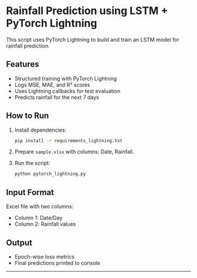 # Rainfall Prediction using LSTM + PyTorch Lightning

This script uses PyTorch Lightning to build and train an LSTM model for rainfall prediction.

## Features
- Structured training with PyTorch Lightning
- Logs MSE, MAE, and R² scores
- Uses Lightning callbacks for test evaluation
- Predicts rainfall for the next 7 days

## How to Run
1. Install dependencies:
   ```bash
   pip install -r requirements_lightning.txt
   ```

2. Prepare `sample.xlsx` with columns: Date, Rainfall.

3. Run the script:
   ```bash
   python pytorch_lightning.py
   ```

## Input Format
Excel file with two columns:
- Column 1: Date/Day
- Column 2: Rainfall values

## Output
- Epoch-wise loss metrics
- Final predictions printed to console

---